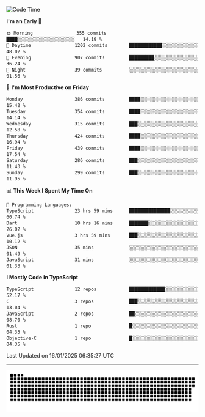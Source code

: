 <!--
<picture>
  <source
    srcset="https://github-readme-stats.vercel.app/api?username=kevinxft&show_icons=true&theme=dark"
    media="(prefers-color-scheme: dark)"
  />
  <source
    srcset="https://github-readme-stats.vercel.app/api?username=kevinxft&show_icons=true"
    media="(prefers-color-scheme: light), (prefers-color-scheme: no-preference)"
  />
  <img src="https://github-readme-stats.vercel.app/api?username=kevinxft&show_icons=true" />
</picture>
-->

<!--START_SECTION:waka-->
![Code Time](http://img.shields.io/badge/Code%20Time-3%2C036%20hrs%2015%20mins-blue)

**I'm an Early 🐤** 

```text
🌞 Morning                355 commits         ████░░░░░░░░░░░░░░░░░░░░░   14.18 % 
🌆 Daytime                1202 commits        ████████████░░░░░░░░░░░░░   48.02 % 
🌃 Evening                907 commits         █████████░░░░░░░░░░░░░░░░   36.24 % 
🌙 Night                  39 commits          ░░░░░░░░░░░░░░░░░░░░░░░░░   01.56 % 
```
📅 **I'm Most Productive on Friday** 

```text
Monday                   386 commits         ████░░░░░░░░░░░░░░░░░░░░░   15.42 % 
Tuesday                  354 commits         ████░░░░░░░░░░░░░░░░░░░░░   14.14 % 
Wednesday                315 commits         ███░░░░░░░░░░░░░░░░░░░░░░   12.58 % 
Thursday                 424 commits         ████░░░░░░░░░░░░░░░░░░░░░   16.94 % 
Friday                   439 commits         ████░░░░░░░░░░░░░░░░░░░░░   17.54 % 
Saturday                 286 commits         ███░░░░░░░░░░░░░░░░░░░░░░   11.43 % 
Sunday                   299 commits         ███░░░░░░░░░░░░░░░░░░░░░░   11.95 % 
```


📊 **This Week I Spent My Time On** 

```text
💬 Programming Languages: 
TypeScript               23 hrs 59 mins      ███████████████░░░░░░░░░░   60.74 % 
Dart                     10 hrs 16 mins      ███████░░░░░░░░░░░░░░░░░░   26.02 % 
Vue.js                   3 hrs 59 mins       ███░░░░░░░░░░░░░░░░░░░░░░   10.12 % 
JSON                     35 mins             ░░░░░░░░░░░░░░░░░░░░░░░░░   01.49 % 
JavaScript               31 mins             ░░░░░░░░░░░░░░░░░░░░░░░░░   01.33 % 
```

**I Mostly Code in TypeScript** 

```text
TypeScript               12 repos            █████████████░░░░░░░░░░░░   52.17 % 
C                        3 repos             ███░░░░░░░░░░░░░░░░░░░░░░   13.04 % 
JavaScript               2 repos             ██░░░░░░░░░░░░░░░░░░░░░░░   08.70 % 
Rust                     1 repo              █░░░░░░░░░░░░░░░░░░░░░░░░   04.35 % 
Objective-C              1 repo              █░░░░░░░░░░░░░░░░░░░░░░░░   04.35 % 
```




 Last Updated on 16/01/2025 06:35:27 UTC
<!--END_SECTION:waka-->

---

<picture>
  <source media="(prefers-color-scheme: dark)" srcset="https://raw.githubusercontent.com/kevinxft/kevinxft/output/github-contribution-grid-snake-dark.svg">
  <source media="(prefers-color-scheme: light)" srcset="https://raw.githubusercontent.com/kevinxft/kevinxft/output/github-contribution-grid-snake.svg">
  <img alt="github contribution grid snake animation" src="https://raw.githubusercontent.com/kevinxft/kevinxft/output/github-contribution-grid-snake.svg">
</picture>